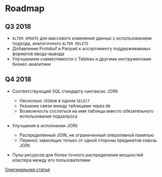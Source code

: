 # Roadmap

## Q3 2018

- `ALTER UPDATE` для массового изменения данных с использованием подхода, аналогичного `ALTER DELETE`
- Добавление Protobuf и Parquet к ассортименту поддерживаемых форматов ввода-вывода
- Улучшением совместимости с Tableau и другими инструментами бизнес-аналитики

## Q4 2018

- Соответствующий SQL стандарту синтаксис JOIN:
    - Несколько `JOIN`ов в одном `SELECT`
    - Указание связи между таблицами через `ON`
    - Возможность сослаться на имя таблицы вместо обязательного использования подзапроса

- Улучшения в исполнении JOIN:
    - Распределённый JOIN, не ограниченный оперативной памятью
    - Перенос зависящих только от одной стороны предикатов сквозь JOIN

- Пулы ресурсов для более точного распределения мощностей кластера между его пользователями

[Оригинальная статья](https://clickhouse.yandex/docs/ru/roadmap/) <!--hide-->
